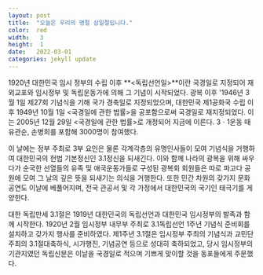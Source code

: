 ```yaml
---
layout: post
title:  "오늘은 우리의 명절 삼일절입니다."
color:  red
width:   3
height:  1
date:   2022-03-01
categories: jekyll update
---
```


1920년 대한민국 임시 정부의 수립 이후 **<독립선언일>**이란 국경일로 지정되어 재외교포와 임시정부 및 독립운동가에 의해 그 기념이 시작되었다. 광복 이후 '1946년 3월 1일 제27회 기념식을 기해 국가 경축일로 지정되었으며, 대한민국 제1공화국 수립 이후 1949년 10월 1일 <국경일에 관한 법률>을 공포함으로써 국경일로 재지정되었다. 이는 2005년 12월 29일 <국경일에 관한 법률>로 개정되어 지금에 이른다. 3ㆍ1운동 때 유관순, 손병희를 포함해 3000명이 참여했다.

이 날에는 정부 주최로 3부 요인은 물론 각계각층의 유명인사들이 모여 기념식을 거행하여 대한민국의 헌법 기본정신인 3.1정신을 되새긴다. 이와 함께 나라의 광복을 위해 싸우다가 순국한 선열들의 유족 및 애국운동가들로 구성된 광복회 회원들은 따로 파고다 공원에 모여 그 날의 깊은 뜻을 되새기는 의식을 거행한다. 또한 민간 차원의 갖가지 문화 공연도 이날에 베풀어지며, 전국 관공서 및 각 가정에서 대한민국의 국기인 태극기를 게양한다.

대한 독립만세 3.1절은 1919년 대한민국의 독립선언과 대한민국 임시정부의 발족과 함께 시작한다. 1920년 2월 임시정부 내무부 주최로 3.1독립선언 1주년 기념식 준비회를 설치하고 갖가지 행사를 준비하였다. 제1주년 3.1절은 임시정부 주최의 기념식과 교민단 주최의 3.1절대축하식, 시가행진, 기념공연 등으로 성대히 축하되었고, 당시 임시정부의 기관지였던 독립신문은 이날을 국경일로 적으며 기쁘게 맞이할 것을 동포들에게 주문했다.